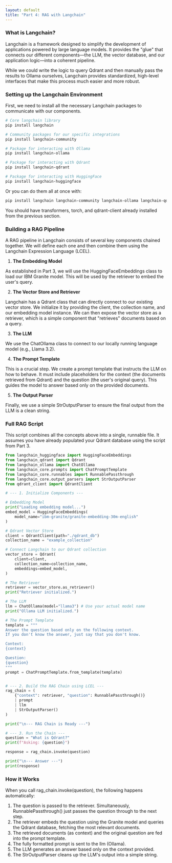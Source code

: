 ```yaml
---
layout: default
title: "Part 4: RAG with Langchain"
---
```


### What is Langchain?

Langchain is a framework designed to simplify the development of applications powered by large language models. It provides the "glue" that connects our different components—the LLM, the vector database, and our application logic—into a coherent pipeline.

While we could write the logic to query Qdrant and then manually pass the results to Ollama ourselves, Langchain provides standardized, high-level interfaces that make this process much easier and more robust.

### Setting up the Langchain Environment

First, we need to install all the necessary Langchain packages to communicate with our components.

```bash
# Core langchain library
pip install langchain

# Community packages for our specific integrations
pip install langchain-community

# Package for interacting with Ollama
pip install langchain-ollama

# Package for interacting with Qdrant
pip install langchain-qdrant

# Package for interacting with HuggingFace
pip install langchain-huggingface
```

Or you can do them all at once with:

```bash
pip install langchain langchain-community langchain-ollama langchain-qdrant langchain-huggingface
```

You should have transformers, torch, and qdrant-client already installed from the previous section.

### Building a RAG Pipeline

A RAG pipeline in Langchain consists of several key components chained together. We will define each one and then combine them using the Langchain Expression Language (LCEL).

1. **The Embedding Model**

As established in Part 3, we will use the HuggingFaceEmbeddings class to load our IBM Granite model. This will be used by the retriever to embed the user's query.

2. **The Vector Store and Retriever**

Langchain has a Qdrant class that can directly connect to our existing vector store. We initialize it by providing the client, the collection name, and our embedding model instance. We can then expose the vector store as a retriever, which is a simple component that "retrieves" documents based on a query.

3. **The LLM**

We use the ChatOllama class to connect to our locally running language model (e.g., Llama 3.2).

4. **The Prompt Template**

This is a crucial step. We create a prompt template that instructs the LLM on how to behave. It must include placeholders for the context (the documents retrieved from Qdrant) and the question (the user's original query). This guides the model to answer based only on the provided documents.

5. **The Output Parser**

Finally, we use a simple StrOutputParser to ensure the final output from the LLM is a clean string.

### Full RAG Script

This script combines all the concepts above into a single, runnable file. It assumes you have already populated your Qdrant database using the script from Part 3.

```python
from langchain_huggingface import HuggingFaceEmbeddings
from langchain_qdrant import Qdrant
from langchain_ollama import ChatOllama
from langchain_core.prompts import ChatPromptTemplate
from langchain_core.runnables import RunnablePassthrough
from langchain_core.output_parsers import StrOutputParser
from qdrant_client import QdrantClient

# --- 1. Initialize Components ---

# Embedding Model
print("Loading embedding model...")
embed_model = HuggingFaceEmbeddings(
    model_name="ibm-granite/granite-embedding-30m-english"
)

# Qdrant Vector Store
client = QdrantClient(path="./qdrant_db")
collection_name = "example_collection"

# Connect Langchain to our Qdrant collection
vector_store = Qdrant(
    client=client,
    collection_name=collection_name,
    embeddings=embed_model,
)

# The Retriever
retriever = vector_store.as_retriever()
print("Retriever initialized.")

# The LLM
llm = ChatOllama(model="llama3") # Use your actual model name
print("Ollama LLM initialized.")

# The Prompt Template
template = """
Answer the question based only on the following context.
If you don't know the answer, just say that you don't know.

Context:
{context}

Question:
{question}
"""
prompt = ChatPromptTemplate.from_template(template)


# --- 2. Build the RAG Chain using LCEL ---
rag_chain = (
    {"context": retriever, "question": RunnablePassthrough()}
    | prompt
    | llm
    | StrOutputParser()
)

print("\n--- RAG Chain is Ready ---")

# --- 3. Run the Chain ---
question = "What is Qdrant?"
print(f"Asking: {question}")

response = rag_chain.invoke(question)

print("\n--- Answer ---")
print(response)
```

### How it Works

When you call rag_chain.invoke(question), the following happens automatically:

1. The question is passed to the retriever. Simultaneously, RunnablePassthrough() just passes the question through to the next step.
2. The retriever embeds the question using the Granite model and queries the Qdrant database, fetching the most relevant documents.
3. The retrieved documents (as context) and the original question are fed into the prompt template.
4. The fully formatted prompt is sent to the llm (Ollama).
5. The LLM generates an answer based only on the context provided.
6. The StrOutputParser cleans up the LLM's output into a simple string.
